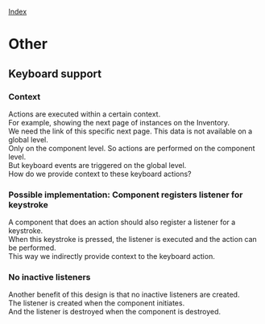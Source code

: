 [Index](./index.md)

# Other

## Keyboard support

### Context

Actions are executed within a certain context.  
For example, showing the next page of instances on the Inventory.  
We need the link of this specific next page. This data is not available on a global level.  
Only on the component level. So actions are performed on the component level.  
But keyboard events are triggered on the global level.  
How do we provide context to these keyboard actions?

### Possible implementation: Component registers listener for keystroke

A component that does an action should also register a listener for a keystroke.  
When this keystroke is pressed, the listener is executed and the action can be performed.  
This way we indirectly provide context to the keyboard action.

### No inactive listeners

Another benefit of this design is that no inactive listeners are created.  
The listener is created when the component initiates.  
And the listener is destroyed when the component is destroyed.
